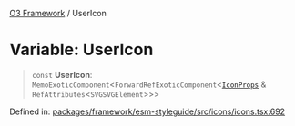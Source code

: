 [O3 Framework](../API.md) / UserIcon

# Variable: UserIcon

> `const` **UserIcon**: `MemoExoticComponent`\<`ForwardRefExoticComponent`\<[`IconProps`](../type-aliases/IconProps.md) & `RefAttributes`\<`SVGSVGElement`\>\>\>

Defined in: [packages/framework/esm-styleguide/src/icons/icons.tsx:692](https://github.com/its-kios09/openmrs-esm-core/blob/main/packages/framework/esm-styleguide/src/icons/icons.tsx#L692)
